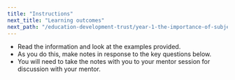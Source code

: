 ```yaml
---
title: "Instructions"
next_title: "Learning outcomes"
next_path: "/education-development-trust/year-1-the-importance-of-subject-and-curriculum-knowledge/spring-week-1-ect-learning-outcomes"
---
```



- Read the information and look at the examples provided.
- As you do this, make notes in response to the key questions below.
- You will need to take the notes with you to your mentor session for discussion with your mentor.

